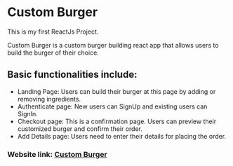 # Custom Burger

This is my first ReactJs Project.

Custom Burger is a custom burger building react app that allows users to build the burger of their choice.

## Basic functionalities include:
* Landing Page: Users can build their burger at this page by adding or removing ingredients.
* Authenticate page: New users can SignUp and existing users can SignIn.
* Checkout page: This is a confirmation page. Users can preview their customized burger and confirm their order.
* Add Details page: Users need to enter their details for placing the order.

### Website link: [Custom Burger](https://customburger-eeea9.web.app/)
